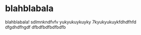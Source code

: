 # blahblabala
blahblabala!
sdlmnkndfvfv
yukyukuykuyky
7kyukyukuykfdhdfhfd
dfgdhdfhgdf
dfbdfbdfbdfbdfb
